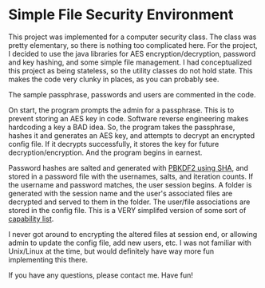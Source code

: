 # Simple File Security Environment
This project was implemented for a computer security class. The class was pretty elementary, so there is nothing too complicated here. For the project, I decided to use the java libraries for AES encryption/decryption, password and key hashing, and some simple file management. I had conceptualized this project as being stateless, so the utility classes do not hold state. This makes the code very clunky in places, as you can probably see. 

The sample passphrase, passwords and users are commented in the code.

On start, the program prompts the admin for a passphrase. This is to prevent storing an AES key in code. Software reverse engineering makes hardcoding a key a BAD idea. So, the program takes the passphrase, hashes it and generates an AES key, and attempts to decrypt an encrypted config file. If it decrypts successfully, it stores the key for future decryption/encryption. And the program begins in earnest.  

Password hashes are salted and generated with [PBKDF2 using SHA](https://en.wikipedia.org/wiki/Key_stretching), and stored in a password file with the usernames, salts, and iteration counts. If the username and password matches, the user session begins. A folder is generated with the session name and the user's associated files are decrypted and served to them in the folder. The user/file associations are stored in the config file. This is a VERY simplifed version of some sort of [capability list](https://prosuncsedu.wordpress.com/2014/08/21/comparing-object-centric-access-control-mechanisms-acl-capability-list-attribute-based-access-control/). 

I never got around to encrypting the altered files at session end, or allowing admin to update the config file, add new users, etc. I was not familiar with Unix/Linux at the time, but would definitely have way more fun implementing this there. 

If you have any questions, please contact me. Have fun!
